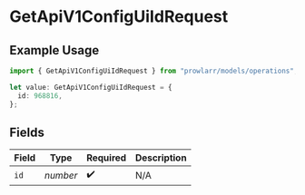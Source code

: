 # GetApiV1ConfigUiIdRequest

## Example Usage

```typescript
import { GetApiV1ConfigUiIdRequest } from "prowlarr/models/operations";

let value: GetApiV1ConfigUiIdRequest = {
  id: 968816,
};
```

## Fields

| Field              | Type               | Required           | Description        |
| ------------------ | ------------------ | ------------------ | ------------------ |
| `id`               | *number*           | :heavy_check_mark: | N/A                |